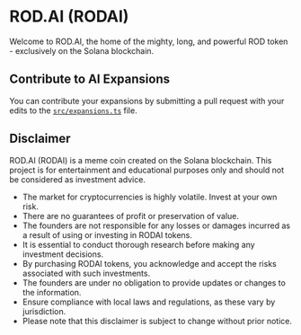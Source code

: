 # ROD.AI (RODAI)

Welcome to ROD.AI, the home of the mighty, long, and powerful ROD token - exclusively on the Solana blockchain.

## Contribute to AI Expansions

You can contribute your expansions by submitting a pull request with your edits to the [`src/expansions.ts`](https://github.com/vitalikyakovenko/rodai/blob/main/src/expansions.ts) file.

## Disclaimer
ROD.AI (RODAI) is a meme coin created on the Solana blockchain. This project is for entertainment and educational purposes only and should not be considered as investment advice. 

- The market for cryptocurrencies is highly volatile. Invest at your own risk.
- There are no guarantees of profit or preservation of value.
- The founders are not responsible for any losses or damages incurred as a result of using or investing in RODAI tokens.
- It is essential to conduct thorough research before making any investment decisions.
- By purchasing RODAI tokens, you acknowledge and accept the risks associated with such investments.
- The founders are under no obligation to provide updates or changes to the information.
- Ensure compliance with local laws and regulations, as these vary by jurisdiction.
- Please note that this disclaimer is subject to change without prior notice.

